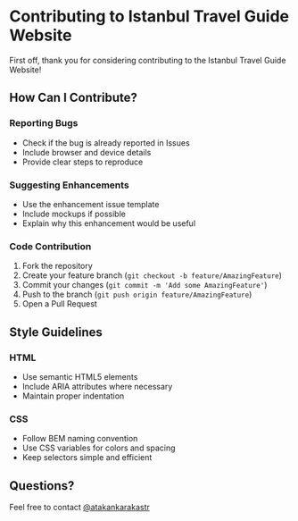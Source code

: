 # Contributing to Istanbul Travel Guide Website

First off, thank you for considering contributing to the Istanbul Travel Guide Website! 

## How Can I Contribute?

### Reporting Bugs
- Check if the bug is already reported in Issues
- Include browser and device details
- Provide clear steps to reproduce

### Suggesting Enhancements
- Use the enhancement issue template
- Include mockups if possible
- Explain why this enhancement would be useful

### Code Contribution
1. Fork the repository
2. Create your feature branch (`git checkout -b feature/AmazingFeature`)
3. Commit your changes (`git commit -m 'Add some AmazingFeature'`)
4. Push to the branch (`git push origin feature/AmazingFeature`)
5. Open a Pull Request

## Style Guidelines

### HTML
- Use semantic HTML5 elements
- Include ARIA attributes where necessary
- Maintain proper indentation

### CSS
- Follow BEM naming convention
- Use CSS variables for colors and spacing
- Keep selectors simple and efficient

## Questions?
Feel free to contact [@atakankarakastr](https://github.com/atakankarakastr)
